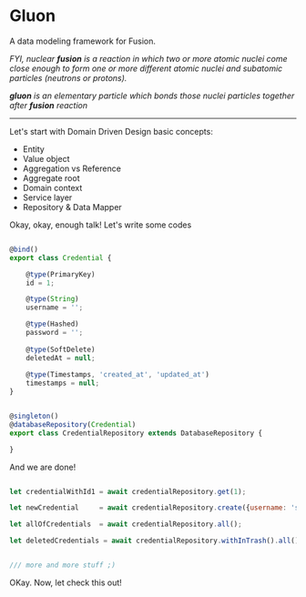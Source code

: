# Gluon

A data modeling framework for Fusion.

*FYI, nuclear **fusion** is a reaction in which two or more atomic nuclei come close enough to form one or 
more different atomic nuclei and subatomic particles (neutrons or protons).*

***gluon** is an elementary particle which bonds those nuclei particles together after **fusion** reaction*

---

Let's start with Domain Driven Design basic concepts:


- Entity
- Value object
- Aggregation vs Reference
- Aggregate root
- Domain context
- Service layer
- Repository & Data Mapper


Okay, okay, enough talk! Let's write some codes

```javascript

@bind()
export class Credential {

    @type(PrimaryKey)
    id = 1;

    @type(String)
    username = '';

    @type(Hashed)
    password = '';
    
    @type(SoftDelete)
    deletedAt = null;
    
    @type(Timestamps, 'created_at', 'updated_at')
    timestamps = null;
}


@singleton()
@databaseRepository(Credential)
export class CredentialRepository extends DatabaseRepository {

}
```

And we are done!


```javascript

let credentialWithId1 = await credentialRepository.get(1);

let newCredential     = await credentialRepository.create({username: 'sexyRikky', password: 'I will not tell ya~!'});

let allOfCredentials  = await credentialRepository.all();

let deletedCredentials = await credentialRepository.withInTrash().all();


/// more and more stuff ;)
```

OKay. Now, let check this out!
